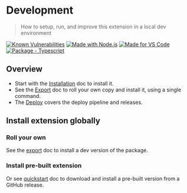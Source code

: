 # Development
> How to setup, run, and improve this extension in a local dev environment

[![Known Vulnerabilities](https://snyk.io/test/github/MichaelCurrin/auto-commit-msg/badge.svg?targetFile=package.json)](https://snyk.io/test/github/MichaelCurrin/auto-commit-msg?targetFile=package.json)
[![Made with Node.js](https://img.shields.io/badge/dynamic/json?label=node&query=%24.engines%5B%22node%22%5D&url=https%3A%2F%2Fraw.githubusercontent.com%2FMichaelCurrin%2Fauto-commit-msg%2Fmaster%2Fpackage.json&logo=node.js&logoColor=white)](https://nodejs.org "Go to Node.js homepage")
[![Made for VS Code](https://img.shields.io/badge/dynamic/json?label=vscode&query=%24.engines%5B%22vscode%22%5D&url=https%3A%2F%2Fraw.githubusercontent.com%2FMichaelCurrin%2Fauto-commit-msg%2Fmaster%2Fpackage.json&logo=visualstudiocode&logoColor=white)](https://code.visualstudio.com/ "Go to VS Code homepage")
[![Package - Typescript](https://img.shields.io/github/package-json/dependency-version/MichaelCurrin/auto-commit-msg/dev/typescript?logo=typescript&logoColor=white)](https://www.npmjs.com/package/typescript "Go to TypeScript homepage")


## Overview

- Start with the [Installation](installation.md) doc to install it.
- See the [Export](export.md) doc to roll your own copy and install it, using a single command.
- The [Deploy](deploy.md) covers the deploy pipeline and releases.


## Install extension globally

### Roll your own

See the [export](export.md) doc to install a dev version of the package.

### Install pre-built extension

Or see [quickstart](/docs/quickstart.md) doc to download and install a pre-built version from a GitHub release.
